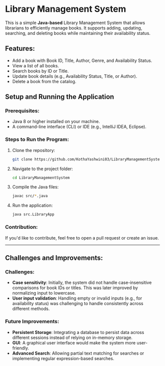 # Library Management System

This is a simple **Java-based** Library Management System that allows librarians to efficiently manage books. It supports adding, updating, searching, and deleting books while maintaining their availability status.

## Features:
- Add a book with Book ID, Title, Author, Genre, and Availability Status.
- View a list of all books.
- Search books by ID or Title.
- Update book details (e.g., Availability Status, Title, or Author).
- Delete a book from the catalog.

## Setup and Running the Application

### Prerequisites:
- Java 8 or higher installed on your machine.
- A command-line interface (CLI) or IDE (e.g., IntelliJ IDEA, Eclipse).

### Steps to Run the Program:
1. Clone the repository:
    ```bash
    git clone https://github.com/KothaYashwini03/LibraryManagementSystem.git
    ```
2. Navigate to the project folder:
    ```bash
    cd LibraryManagementSystem
    ```
3. Compile the Java files:
    ```bash
    javac src/*.java
    ```
4. Run the application:
    ```bash
    java src.LibraryApp
    ```

### Contribution:
If you'd like to contribute, feel free to open a pull request or create an issue.

---

## Challenges and Improvements:
### Challenges:
- **Case sensitivity**: Initially, the system did not handle case-insensitive comparisons for book IDs or titles. This was later improved by normalizing input to lowercase.
- **User input validation**: Handling empty or invalid inputs (e.g., for availability status) was challenging to handle consistently across different methods.
  
### Future Improvements:
- **Persistent Storage**: Integrating a database to persist data across different sessions instead of relying on in-memory storage.
- **GUI**: A graphical user interface would make the system more user-friendly.
- **Advanced Search**: Allowing partial text matching for searches or implementing regular expression-based searches.

